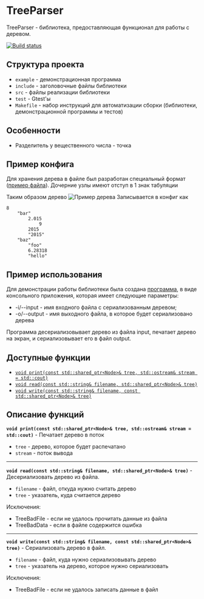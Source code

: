 # TreeParser

TreeParser - библиотека, предоставляющая функционал для работы с деревом.

<p align="left">
    <a href="https://circleci.com/gh/gistrec/TreeParser/tree/master">
        <img src="https://img.shields.io/circleci/build/github/gistrec/TreeParser/master" alt="Build status">
    </a>
</p>

## Структура проекта
* `example` - демонстрационная программа
* `include` - заголовочные файлы библиотеки
* `src` - файлы реализации библиотеки
* `test` - Gtest'ы
* `Makefile` - набор инструкций для автоматизации сборки (библиотеки, демонстрационной программы и тестов)

## Особенности
* Разделитель у вещественного числа - точка

## Пример конфига

Для хранения дерева в файле был разработан специальный формат ([пример файла](https://github.com/gistrec/TreeParser/blob/develop/example/input.txt)).
Дочерние узлы  имеют отступ в 1 знак табуляции

Таким образом дерево
![](https://gistrec.ru/wp-content/uploads/2020/02/TreeParse.png "Пример дерева")
Записывается в конфиг как
```
8
	"bar"
		2.015
			9
		2015
		"2015"
	"baz"
		"foo"
		6.28318
		"hello"
```

## Пример использования

Для демонстрации работы библиотеки была создана [программа](https://github.com/gistrec/TreeParser/blob/develop/example/example.cpp), в виде консольного приложения, которая имеет следующие параметры:
* -i/--input - имя входного файла с сериализованным деревом;
* -o/--output - имя выходного файла, в которое будет сериализовано дерева

Программа десериализовывает дерево из файла input, печатает дерево на экран, и сериализовывает его в файл output.

## Доступные функции

* [`void print(const std::shared_ptr<Node>& tree, std::ostream& stream = std::cout)`](#print)
* [`void read(const std::string& filename, std::shared_ptr<Node>& tree)`](#read)
* [`void write(const std::string& filename, const std::shared_ptr<Node>& tree)`](#write)

## Описание функций

<a name="print"></a>
**`void print(const std::shared_ptr<Node>& tree, std::ostream& stream = std::cout)`** - Печатает дерево в поток

* `tree` - дерево, которое будет распечатано
* `stream` - поток вывода

---

<a name="read"></a>
**`void read(const std::string& filename, std::shared_ptr<Node>& tree)`** - Десериализовать дерево из файла.

* `filename` - файл, откуда нужно считать дерево
* `tree` - указатель, куда считается дерево

Исключения:
* TreeBadFile - если не удалось прочитать данные из файла
* TreeBadData - если в файле содержится ошибка

---

<a name="write"></a>
**`void write(const std::string& filename, const std::shared_ptr<Node>& tree)`** - Сериализовать дерево в файл.

* `filename` - файл, куда нужно сериализовывать дерево
* `tree` - указатель на дерево, которое нужно сериализовать

Исключения:
* TreeBadFile - если не удалось записать данные в файл
